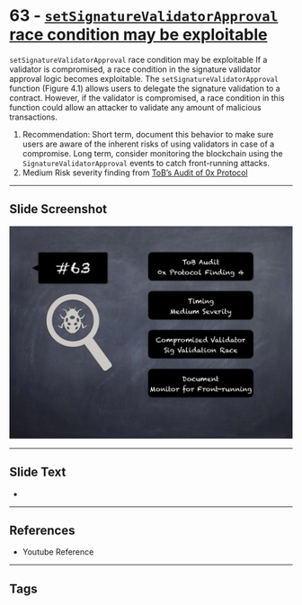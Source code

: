 
# 63 - [`setSignatureValidatorApproval` race condition may be exploitable](./`setSignatureValidatorApproval`%20race%20condition%20may%20be%20exploitable.md)

`setSignatureValidatorApproval` race condition may be exploitable If a validator is compromised, a race condition in the signature validator approval logic becomes exploitable. The `setSignatureValidatorApproval` function (Figure 4.1) allows users to delegate the signature validation to a contract. However, if the validator is compromised, a race condition in this function could allow an attacker to validate any amount of malicious transactions.


1. Recommendation: Short term, document this behavior to make sure users are aware of the inherent risks of using validators in case of a compromise. Long term, consider monitoring the blockchain using the `SignatureValidatorApproval` events to catch front-running attacks.
2. Medium Risk severity finding from [ToB’s Audit of 0x Protocol](https://github.com/trailofbits/publications/blob/master/reviews/0x-protocol.pdf)


___
## Slide Screenshot
![063.png](../../images/7.%20Audit%20Findings%20101/063.png)
___
## Slide Text
- 
___
## References
- Youtube Reference
___
## Tags
